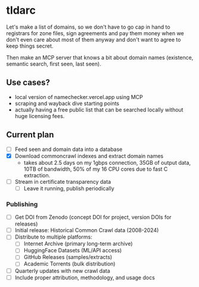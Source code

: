 # tldarc

Let's make a list of domains, so we don't have to go cap in hand to registrars
for zone files, sign agreements and pay them money when we don't even care about
most of them anyway and don't want to agree to keep things secret.

Then make an MCP server that knows a bit about domain names (existence, semantic
search, first seen, last seen).

## Use cases?

* local version of namechecker.vercel.app using MCP
* scraping and wayback dive starting points
* actually having a free public list that can be searched locally without huge
  licensing fees.

## Current plan

- [ ] Feed seen and domain data into a database
- [x] Download commoncrawl indexes and extract domain names
  - takes about 2.5 days on my 1gbps connection, 35GB of output data,
    10TB of bandwidth, 50% of my 16 CPU cores due to fast C extraction.
- [ ] Stream in certificate transparency data
  - [ ] Leave it running, publish periodically

### Publishing

- [ ] Get DOI from Zenodo (concept DOI for project, version DOIs for releases)
- [ ] Initial release: Historical Common Crawl data (2008-2024)
- [ ] Distribute to multiple platforms:
  - [ ] Internet Archive (primary long-term archive)
  - [ ] HuggingFace Datasets (ML/API access)
  - [ ] GitHub Releases (samples/extracts)
  - [ ] Academic Torrents (bulk distribution)
- [ ] Quarterly updates with new crawl data
- [ ] Include proper attribution, methodology, and usage docs
